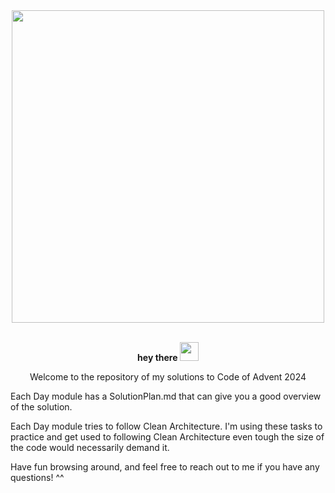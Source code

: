 <div id="header" align="center">
  <img src="https://user-images.githubusercontent.com/74038190/225813708-98b745f2-7d22-48cf-9150-083f1b00d6c9.gif" width="500">
<br><br><p>
  <strong>
    hey there
    <img src="https://media.giphy.com/media/hvRJCLFzcasrR4ia7z/giphy.gif" width="30px"/>
  </strong>
  <p/>
  <p>Welcome to the repository of my solutions to Code of Advent 2024<p/>
</div>

Each Day module has a SolutionPlan.md that can give you a good overview of the solution.

Each Day module tries to follow Clean Architecture. I'm using these tasks to practice and get used to following Clean Architecture even tough the size of the code would necessarily demand it.

Have fun browsing around, and feel free to reach out to me if you have any questions! ^^